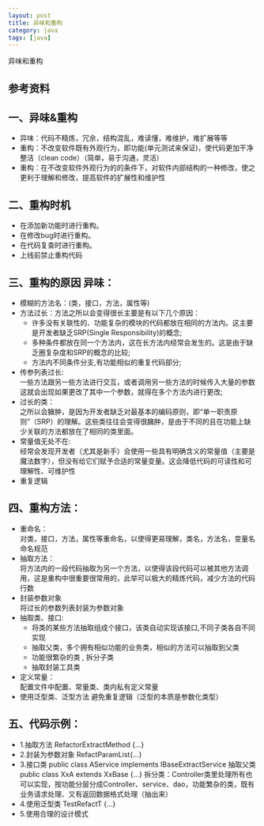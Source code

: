 ```yaml
---
layout: post
title: 异味和重构
category: java
tags: [java]
---
```


异味和重构

## 参考资料


## 一、异味&重构
- 异味：代码不精炼，冗余，结构混乱，难读懂，难维护，难扩展等等
- 重构：不改变软件既有外观行为，即功能(单元测试来保证)，使代码更加干净整洁（clean code）（简单，易于沟通，灵活）
- 重构：在不改变软件外观行为的的条件下，对软件内部结构的一种修改，使之更利于理解和修改，提高软件的扩展性和维护性

## 二、重构时机
- 在添加新功能时进行重构。
- 在修改bug时进行重构。
- 在代码复查时进行重构。
- 上线前禁止重构代码

## 三、重构的原因 异味：
- 模糊的方法名：(类，接口，方法，属性等)  
- 方法过长：方法之所以会变得很长主要是有以下几个原因：    
    - 许多没有关联性的、功能复杂的模块的代码都放在相同的方法内。这主要是开发者缺乏SRP(Single Responsibility)的概念;  
    - 多种条件都放在同一个方法内，这在长方法内经常会发生的。这是由于缺乏圈复杂度和SRP的概念的比较;
    - 方法内不同条件分支,有功能相似的重复代码部分;  
- 传参列表过长:     
    一些方法跟另一些方法进行交互，或者调用另一些方法的时候传入大量的参数这就会出现如果更改了其中一个参数，就得在多个方法内进行更改;
- 过长的类：  
    之所以会臃肿，是因为开发者缺乏对最基本的编码原则，即“单一职责原则”（SRP）的理解。这些类往往会变得很臃肿，是由于不同的且在功能上缺少关联的方法都放在了相同的类里面。
- 常量值无处不在:   
    经常会发现开发者（尤其是新手）会使用一些具有明确含义的常量值（主要是魔法数字），但没有给它们赋予合适的常量变量。这会降低代码的可读性和可理解性、可维护性
- 重复逻辑  

## 四、重构方法： 
- 重命名：  
    对类，接口，方法，属性等重命名，以使得更易理解，类名，方法名，变量名命名规范
- 抽取方法：    
    将方法内的一段代码抽取为另一个方法，以使得该段代码可以被其他方法调用，这是重构中很重要很常用的，此举可以极大的精炼代码，减少方法的代码行数
- 封装参数对象  
    将过长的参数列表封装为参数对象
- 抽取类、接口:  
    - 将类的某些方法抽取组成个接口，该类自动实现该接口,不同子类各自不同实现
    - 抽取父类，多个拥有相似功能的业务类，相似的方法可以抽取到父类 
    - 功能很繁杂的类 , 拆分子类
    - 抽取封装工具类
- 定义常量：  
    配置文件中配置、常量类、类内私有定义常量
- 使用泛型类、泛型方法 避免重复逻辑（泛型的本质是参数化类型）

## 五、代码示例：
- 1.抽取方法 RefactorExtractMethod {...}
- 2.封装为参数对象 RefactParamList{...}
- 3.接口类 public class AService implements IBaseExtractService
    抽取父类 public class XxA extends XxBase {...} 
    拆分类：Controller类里处理所有也可以实现，按功能分层分成Controller、service、dao，功能繁杂的类，既有业务请求处理、又有返回数据格式处理（抽出来）
- 4.使用泛型类 TestRefactT {...}
- 5.使用合理的设计模式


